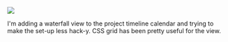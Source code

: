 ![](https://db-feed.s3.amazonaws.com/legacy/Screen_Shot_2018_08_16_at_5_08_11_PM-1534453802260.png)

I'm adding a waterfall view to the project timeline calendar and trying to make the set-up less hack-y. CSS grid has been pretty useful for the view.
